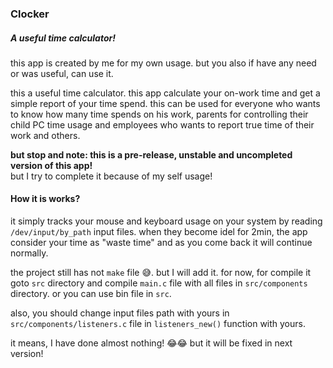 ### Clocker
##### A useful time calculator!
this app is created by me for my own usage. but you also if have any need or was useful, can use it.

this a useful time calculator. this app calculate your on-work time and get a simple report of your time spend.
this can be used for everyone who wants to know how many time spends on his work, parents for controlling their child PC time usage and employees who wants to report true time of their work and others.

**but stop and note: this is a pre-release, unstable and uncompleted version of this app!** <br />
but I try to complete it because of my self usage!

#### How it is works?
it simply tracks your mouse and keyboard usage on your system by reading `/dev/input/by_path` input files.
when they become idel for 2min, the app consider your time as "waste time" and as you come back it will continue normally.

the project still has not `make` file 😅. but I will add it.
for now, for compile it goto `src` directory and compile `main.c` file with all files in `src/components` directory. or you can use bin file in `src`.

also, you should change input files path with yours in `src/components/listeners.c` file in `listeners_new()` function with yours.

it means, I have done almost nothing! 😂😂 but it will be fixed in next version!
